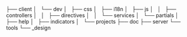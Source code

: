 ├── client
│   └── dev
│       ├── css
│       ├── i18n
│       ├── js
│       │   ├── controllers
│       │   ├── directives
│       │   └── services
│       └── partials
│           ├── help
│           ├── indicators
│           └── projects
├── doc
├── server
└── tools
    └── _design
